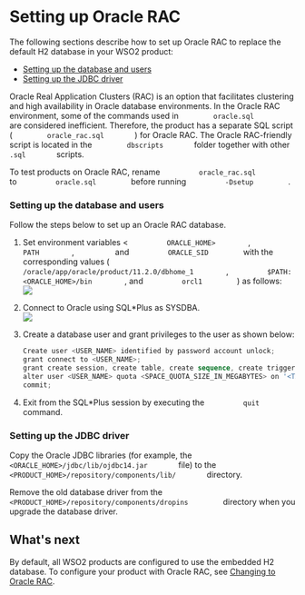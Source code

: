 # Setting up Oracle RAC

The following sections describe how to set up Oracle RAC to replace the
default H2 database in your WSO2 product:

-   [Setting up the database and
    users](#SettingupOracleRAC-Settingupthedatabaseandusers)
-   [Setting up the JDBC
    driver](#SettingupOracleRAC-SettinguptheJDBCdriver)

Oracle Real Application Clusters (RAC) is an option that facilitates
clustering and high availability in Oracle database environments. In the
Oracle RAC environment, some of the commands used in
`         oracle.sql        ` are considered inefficient. Therefore, the
product has a separate SQL script ( `         oracle_rac.sql        ` )
for Oracle RAC. The Oracle RAC-friendly script is located in the
`         dbscripts        ` folder together with other
`         .sql        ` scripts.

To test products on Oracle RAC, rename
`          oracle_rac.sql         ` to `          oracle.sql         `
before running `          -Dsetup         ` .

### Setting up the database and users

Follow the steps below to set up an Oracle RAC database.

1.  Set environment variables \< `          ORACLE_HOME>         `,
    `          PATH         `, `         ` and
    `          ORACLE_SID         ` with the corresponding values (
    `          /oracle/app/oracle/product/11.2.0/dbhome_1         `,
    `          $PATH:<ORACLE_HOME>/bin         `, and
    `          orcl1         ` ) as follows:  
    ![](../../assets/img/53125514/53287565.png) 
2.  Connect to Oracle using SQL\*Plus as SYSDBA.  
    ![](../../assets/img/53125514/53287577.png) 
3.  Create a database user and grant privileges to the user as shown
    below:

    ``` powershell
    Create user <USER_NAME> identified by password account unlock;
    grant connect to <USER_NAME>;
    grant create session, create table, create sequence, create trigger to <USER_NAME>;
    alter user <USER_NAME> quota <SPACE_QUOTA_SIZE_IN_MEGABYTES> on '<TABLE_SPACE_NAME>';
    commit;
    ```

4.  Exit from the SQL\*Plus session by executing the
    `          quit         ` command.

### Setting up the JDBC driver

Copy the Oracle JDBC libraries (for example, the
`         <ORACLE_HOME>/jdbc/lib/ojdbc14.jar        ` file) to the
`         <PRODUCT_HOME>/repository/components/lib/        ` directory.

Remove the old database driver from the
`          <PRODUCT_HOME>/repository/components/dropins         `
directory when you upgrade the database driver.

## What's next

By default, all WSO2 products are configured to use the embedded H2
database. To configure your product with Oracle RAC, see [Changing to
Oracle RAC](../../administer/setting-up-oracle-rac).
